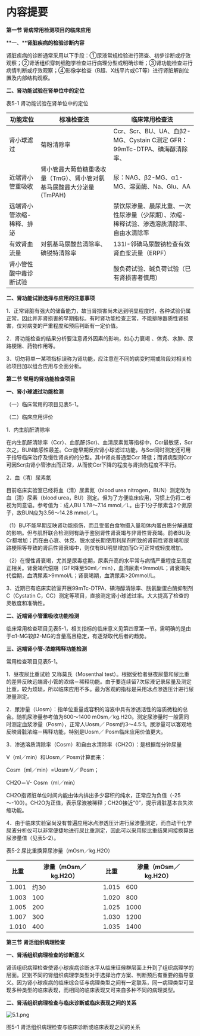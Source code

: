 # 内容提要

**第一节 肾病常用检测项目的临床应用**

**一、****肾脏疾病的检验诊断内容**

肾脏疾病的诊断通常采用以下手段：①尿液常规检验进行筛查、初步诊断或疗效观察；②肾活组织穿刺细胞学检查进行病理分型或明确诊断；③肾功能检查进行病情判断或疗效观察；④影像学检查（B超、X线平片或CT等）进行肾脏解剖位置及内部结构观察。

**二、肾功能试验在肾单位中的定位**

 

表5-1  肾功能试验在肾单位中的定位

| 功能定位                  | 标准检查法                                                   | 临床常用检查法                                               |
| ------------------------- | ------------------------------------------------------------ | ------------------------------------------------------------ |
| 肾小球滤过                | 菊粉清除率                                                   | Ccr、Scr、BU、UA、血β2-MG、Cystain C测定   GFR：99mTc-DTPA、碘海醇清除率、 |
| 近端肾小管重吸收          | 肾小管最大葡萄糖重吸收量（TmG）、肾小管对氨基马尿酸最大分泌量(TmPAH) | 尿：NAG、β2-MG、α1-MG、溶菌酶、Na、Glu、AA                   |
| 远端肾小管浓缩-稀释、排泌 |                                                              | 禁饮尿渗量、晨尿比重、一次性尿渗量（少尿期）、浓缩-稀释试验、渗透溶质清除率、自由水清除率 |
| 有效肾血流量              | 对氨基马尿酸盐清除率、碘锐特清除率                           | 131I-邻碘马尿酸钠检查有效肾血浆流量（ERPF）                  |
| 肾小管性酸中毒诊断试验    |                                                              | 酸负荷试验、碱负荷试验（已有肾损害者慎用）                   |

 

**二、肾功能试验选择与应用的注意事项**

1．正常肾脏有强大的储备能力，故当肾损害尚未达到明显程度时，各种试验仍属正常。因此并非肾损害的早期指标。有时肾功能检查正常，不能排除器质性肾损害，仅对病变的严重程度和预后判断有一定价值。

2．肾功能检查的结果分析要注意肾外因素的影响，如心力衰竭 、休克、水肿、尿路梗阻、药物作用等。

3．切勿将单一某项指标误称为肾功能，应注意在不同的病变时期或阶段对相关检验项目加以组合应用与全面分析。

**第二节 常用的肾功能检查项目**

**一、肾小球滤过功能检测**

（一）临床常用的项目见表5-1。

（二）临床应用评价

1．内生肌酐清除率

在内生肌酐清除率（Ccr）、血肌酐(Scr)、血清尿素氮等指标中，Ccr最敏感，Scr次之，BUN敏感性最差。Ccr能早期反应肾小球滤过功能，与Scr同时测定还可用于指导临床治疗及慢性肾炎的的分型。其中肾炎普通型Ccr 降低；而肾病型则Ccr可因Scr由肾小管渗出而正常，从而使Ccr下降的程度与肾损伤程度不平行。

2．血（清）尿素氮

目前临床实验室已经将血（清）尿素氮（blood urea nitrogen，BUN）测定改为血（清）尿素（blood urea，BU）测定。但为了方便临床应用，习惯上仍将二者视为同意语。参考值为：成人BU 1.78～7.14 mmol／L。由于1分子尿素含2个氮原子，故BUN应为3.56～14.28 mmol／L。

（1）BU不能早期反映肾功能损伤，而且受蛋白食物摄入量和体内蛋白质分解速度的影响。但与肌酐联合检测则有助于鉴别肾性肾衰竭与非肾性肾衰竭。前者BU及Cr都增加；而在由心衰、休克、脱水或长期使用利尿剂所致的肾前性肾衰竭和尿路梗阻等导致的肾后性肾衰竭中，则仅有BU明显增加而Cr可正常或轻度增加。

（2）在慢性肾衰竭，尤其是尿毒症期，尿素升高的水平常与病情严重程度呈高度正相关。肾衰竭代偿期（GFR降至50ml／min），血清尿素<9mmol/L；肾衰竭失代偿期，血清尿素>9mmol/L；肾衰竭期，血清尿素>20mmol/L。

3．近期已有临床实验室开展99mTc-DTPA、碘海醇清除率、胱氨酸蛋白酶抑制剂C（Cystatin C，CC）测定等项目，直接测定肾小球滤过率。大大提高了检查的灵敏度和准确性。

**二、近端肾小管重吸收功能检测**

临床常用检查项目见表5-1，相关指标的临床意义见第四章第一节。需明确的是由于α1-MG较β2-MG的含量高且稳定，有逐渐取代后者的趋势。

**三、远端肾小管-浓缩稀释功能检测**

常用检查项目见表5-1。

1．昼夜尿比重试验  又称莫氏（Mosenthal test）。根据受检者昼夜尿量和尿比重的差异反映远端肾小管的浓缩－稀释功能。由于要连续留7次尿液记录尿量及测定比重，较为烦琐，所以临床应用不多。最为客观的指标是采用冰点渗透压计进行尿渗量测定。

2．尿渗量（Uosm）：指单位重量或容积的溶液中具有渗透活性的溶质微粒的总合。随机尿渗量参考值为600～1400 mOsm／kg.H2O。测定尿渗量时一般需同时测定血浆渗量（Posm），正常人Uosm／ Posm约3～4.5:1。尿渗量可以客观地反映肾脏浓缩－稀释功能，特别是Uosm／ Posm临床应用价值更大。

3．渗透溶质清除率（Cosm）和自由水清除率（CH2O）：是根据每分钟尿量

V（ml／min）和Uosm／ Posm计算而来：

Cosm（ml／min）=Uosm·V／ Posm；

CH2O＝V- Cosm（ml／min）

CH2O指肾脏单位时间内能由体内排出多少容积的纯水，正常应为负值（-25～-100）。CH2O为正值，表示尿液被稀释；CH2O接近“0”，提示肾脏基本丧失浓缩功能。

4．由于临床实验室尚没有普遍应用冰点渗透压计进行尿渗量测定，而自动干化学尿液分析仪可以非常便捷地进行尿比重测定，因此可以采用尿比重结果间接换算出尿渗量值（见表5-2）。

 

表5-2  尿比重换算尿渗量（mOsm／kg.H2O）

| 比重  | 渗量（mOsm／kg.H2O） | 比重  | 渗量（mOsm／kg.H2O） |
| ----- | -------------------- | ----- | -------------------- |
| 1.001 | 约30                 | 1.015 | 600                  |
| 1.003 | 100                  | 1.020 | 800                  |
| 1.005 | 200                  | 1.025 | 1000                 |
| 1.007 | 300                  | 1.030 | 1200                 |
| 1.010 | 400                  | 1.035 | 1400                 |

 

**第三节** **肾活组织病理检查**

**一、肾活组织病理检查的诊断意义**

肾活组织病理检查使肾小球疾病诊断水平从临床征候群层面上升到了组织病理学的层面。区别不同的肾组织病理学类型对于选择治疗方案、判断预后有重要的指导意义。因为肾小球疾病的临床综合征与病理类型之间有一定联系，同一病理类型可呈现多种类型的临床表现，而相同的临床表现又可来自多种不同的病理类型。

**二、肾活组织病理检查与临床诊断或临床表现之间的关系**

 

 ![5.1.png](https://i.loli.net/2019/07/09/5d24460a7496496715.png)



 

 

 

 

 

 

 

 

 

 

 

 

 

 

 



图5-1  肾活组织病理检查与临床诊断或临床表现之间的关系

 